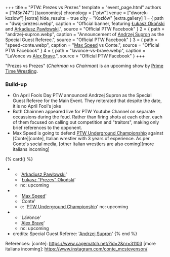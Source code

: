 +++
title = "PTW: Prezes vs Prezes"
template = "event_page.html"
authors = ["M3n747"]
[taxonomies]
chronology = ["ptw"]
venue = ["dworek-kozlow"]
[extra]
hide_results = true
city = "Kozłów"
[extra.gallery]
1 = { path = "dwaj-prezesi.webp", caption = "Official banner, featuring [Łukasz Okoński](@/w/lukasz-okonski.md) and [Arkadiusz Pawłowski](@/w/pan-pawlowski.md).", source = "Official PTW Facebook" }
2 = { path = "andrzej-supron.webp", caption = "Announcement of [Andrzej Supron](@/w/andrzej-supron.md) as the Special Guest Referee.", source = "Official PTW Facebook" }
3 = { path = "speed-conte.webp", caption = "[Max Speed](@/w/max-speed.md) vs Conte.", source = "Official PTW Facebook" }
4 = { path = "lavonce-vs-brave.webp", caption = "LaVonce vs [Alex Brave](@/w/alex-brave.md).", source = "Official PTW Facebook" }
+++

"Prezes vs Prezes" (_Chairman vs Chairman_) is an upcoming show by [Prime Time Wrestling](@/o/ptw.md).

### Build-up
* On April Fools Day PTW announced Andrzej Supron as the Special Guest Referee for the Main Event. They reiterated that despite the date, it is no April Fool's joke
* Both Chairmen appeared live for PTW Youtube Channel on separate occassions during the feud. Rather than firing shots at each other, each of them focused on calling out competition and "traitors", making only brief references to the opponent.
* Max Speed is going to defend [PTW Underground Championship](@/c/ptw-underground-championship.md) against [Conte][conte], Italian wrestler with 3 years of experience. As per Conte's social media, [other Italian wrestlers are also coming][more italians incoming]

{% card() %}
- - '[Arkadiusz Pawłowski](@/w/pan-pawlowski.md)'
  - '[Łukasz "Prezes" Okoński](@/w/lukasz-okonski.md)'
  - nc: upcoming
- - '[Max Speed](@/w/max-speed.md)'
  - 'Conte'
  - c: '[PTW Underground Championship](@/c/ptw-underground-championship.md)'
    nc: upcoming
- - 'LaVonce'
  - '[Alex Brave](@/w/alex-brave.md)'
  - nc: upcoming
- credits:
    Special Guest Referee: '[Andrzej Supron](@/w/andrzej-supron.md)'
{% end %}

References:
[conte]: https://www.cagematch.net/?id=2&nr=31103
[more italians incoming]: https://www.instagram.com/conte_mcstevenson/
